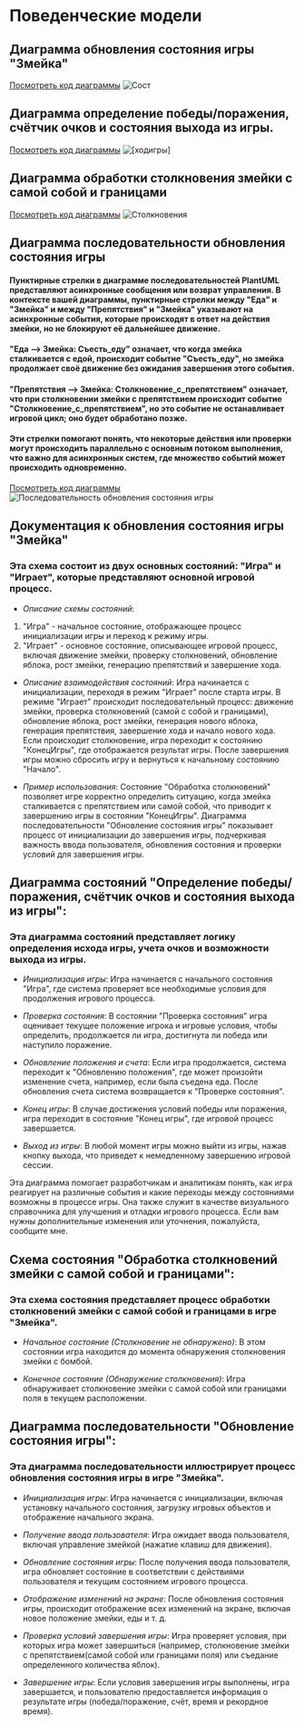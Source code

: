 # Поведенческие модели

## Диаграмма обновления состояния игры "Змейка"

[Посмотреть код диаграммы](lab5/gameprocess)
![Сост](https://www.plantuml.com/plantuml/png/fLDBpjf03Dxd55dslqAoA3SPLMeGaIYjcbJTaanLa43ALOQ1G7WGhc3Vg9-TgA4eg_wB13nZVm_RcMJvf-_vZo_pGFy44JLqfuP_uzVH5UyJEOcuCWZslEHD74HikU2I779RydGXP_3NyKgAUAl7Ushra1wynDi3hKOiI02z8JYZi04QKkMcHbxFDOx6lq1lwIBCSV1pbiwJy4Ed2WAKfwK3dYiToG6lXChgurkOPiWxa7iBmZ2YXsIm1RpgeTf0dDTIeBHS6aqHvfFQSo2i4LSnwjCfiCJMKSzHSG6V-6juJGvi-InP37nW1CYkxrG3JTlHjb3zRrjGciopHCdWf8SQKi0C2Y_s1w-ARDGAvcYuGEvUA-vSAkJYSphjkg3zhkLIPzaf6_3P_dNxmjbgFdZ5zzDGnitZpaltGB3gITIuWlBorRIM54yRqU3H8VITau0tT1w81sEZWhtQn1gBN2u4n1kr00gsOversmizhtlD_VBRJcAMV_tsFwI8RsoxkUouUZyttleT36iIQNjqdKqdWgtiiim73xeN1menGQry-C4V)

## Диаграмма определение победы/поражения, счётчик очков и состояния выхода из игры.

[Посмотреть код диаграммы](lab5/hodigri)
![[ходигры]](https://www.plantuml.com/plantuml/png/pLJ1RjD04BtxAtAaDyx9WVx92ebKZHGA8a5S4nkHeWQY_icoiPkjdJg_CFD7l7sR9J4o73YWIethcPrvy-RDhBFBsVprX_d7jzECBzbGl3o9ro_uRwN1SoSsMBenCBQwqBjHDjH2bvgBHMmhJcgn1gzMLo59rtHlfQLJ3hh0qm6jWasadUnXF2BH0qssFAaGbshrekbdb2-a3fNxIS2nqdlDaUeZgnQlTJWdf7avoZvTJwRZmOlOJGYnHFI0GCIhYy5aXjDIx4Ks60pbWEG6fLQHlLG6WGxECiBd9eQ0vuuyBC0gs9iHyYTNm0AiFD2FZ5eQgk7rbjNcr-ERKprK1CYFOqiUdQnxHPIg8w89VmSgI2Kf35mkElLUIj8q-Wq7hUorw9_Dzq1wF9r18EBaYLGgHb5BP40-P282jUAy34N1_c0CYDqouqdp3WtYtxoPN2LnVWDk8tLaGwREnFkqmfaBOeFvwgWM6oAeBhgBziUKxjQSxKnAMPvjgCUFOqwpWQ5tydZ6zUyzEWvfn-jbKNeDLw2GKwsYhqr6Eqfu6pcdorWSAPA3IuF_rP7XEoXYf_JhQNLQRWEbUeZUfCzi_kxzlz27ZQNYv55gy_owI62T9JEov_LVmW3zOFq_vl31KqhLmnbFVgTErp2Lm1qpSGJWs-WQzIn-t5P2N28tVD1_0W00)
## Диаграмма обработки столкновения змейки с самой собой и границами

[Посмотреть код диаграммы](lab5/obrabotka)
![Столкновения](https://www.plantuml.com/plantuml/png/nLJ1IiD04BtlL-nD4Fe3FKZ_GsGHzAOUjDvjm7Ye4Bo98Fv2g5cRjcdw2s_-oBVPQApTYC60XoJCp9lt9c-M7LsDZo_7r-TdQa_Z6QdS8SLAxh562QjbWb8c4l6TC9KpnTUhtCXK7UuVwS7WG3DVjw4qdzLWjiBxWFGpFWk3ZGiaXgNGn44pUP18kO4UloBrDbBzZiTBpb70Oe4bKeEC7JdU28m8JTIFLT-_gOKilmxbFS6AmTeNd3kIi62ggT8gZlaja7Cs1-vVIcxTpzU8ehBiPRjTjxMpe7SdLNtzQOTDww4c1JrerUfvgYK39nWtvtBOuXFi3YEtrzdeRtlwmux_qTVG89sj39pOfm-Evce9y7gzcKp9K29p-Rbf6i85tyMBIerEBqvuoxq3)

## Диаграмма последовательности обновления состояния игры
#### Пунктирные стрелки в диаграмме последовательностей PlantUML представляют асинхронные сообщения или возврат управления. В контексте вашей диаграммы, пунктирные стрелки между "Еда" и "Змейка" и между "Препятствия" и "Змейка" указывают на асинхронные события, которые происходят в ответ на действия змейки, но не блокируют её дальнейшее движение.
#### "Еда --> Змейка: Съесть_еду" означает, что когда змейка сталкивается с едой, происходит событие "Съесть_еду", но змейка продолжает своё движение без ожидания завершения этого события. 
#### "Препятствия --> Змейка: Столкновение_с_препятствием" означает, что при столкновении змейки с препятствием происходит событие "Столкновение_с_препятствием", но это событие не останавливает игровой цикл; оно будет обработано позже.

#### Эти стрелки помогают понять, что некоторые действия или проверки могут происходить параллельно с основным потоком выполнения, что важно для асинхронных систем, где множество событий может происходить одновременно.

[Посмотреть код диаграммы](lab5/sostojania)
![Последовательность обновления состояния игры](https://www.plantuml.com/plantuml/png/bPHTJi904CVVznIzW1VmmN2JfW4UI108Lfy5uqSC2IyQVL5Yl411rXO1kSBCZVoFTcLATgEGaBBpyPl_p4wfdQH9FpqzRfkaddRx4KteavOyeXpF6MKy92jdqqDOgzxg9PqqeaTwutFAgiO7MY5sGH-xZdkQxvecIBUquJ4FUO0QCofuR4oeUdHmz5lqCA8dUAx5owEO2Z7pXUXldILfSwlE_P1ihGw45_1pcZj6xfoQerEgB3JaerYQg_moJ9q3JRUxtPuJZQxnNSHyHGNgBas4JsWgdhvUWOTAH2rXNGDYLNU25c8boqEv4sdqxWZ-53U4IIdRuWbVBAs9NXpMuX2AD0h7zuYs8a0GbkTs-1QuWPggNu9teFjAslWWA5H8pK0DhsXV3RAX6ZYl_hoBFNlXIrcVCi9FLs_HCqrBH26J1i3bybXTlDhyu2OAJH9fAf6KbqGgr59RZ46oWMrs6iRyZ-kYOhYodp7m3KdFcMaq_U-gjikEQKlWGdM4Asbgq8b_nYy0)

## Документация к обновления состояния игры "Змейка"
### Эта схема состоит из двух основных состояний: "Игра" и "Играет", которые представляют основной игровой процесс.

* _Описание схемы состояний_:
1. "Игра" - начальное состояние, отображающее процесс инициализации игры и переход к режиму игры.
2. "Играет" - основное состояние, описывающее игровой процесс, включая движение змейки, проверку столкновений, обновление яблока, рост змейки, генерацию препятствий и завершение хода.

* _Описание взаимодействия состояний_:
Игра начинается с инициализации, переходя в режим "Играет" после старта игры.
В режиме "Играет" происходит последовательный процесс: движение змейки, проверка столкновений (самой с собой и границами), обновление яблока, рост змейки, генерация нового яблока, генерация препятствия, завершение хода и начало нового хода.
Если происходит столкновение, игра переходит к состоянию "КонецИгры", где отображается результат игры.
После завершения игры можно сбросить игру и вернуться к начальному состоянию "Начало".

* _Пример использования_: 
Состояние "Обработка столкновений" позволяет игре корректно определить ситуацию, когда змейка сталкивается с препятствием или самой собой, что приводит к завершению игры в состоянии "КонецИгры". Диаграмма последовательности "Обновление состояния игры" показывает процесс от инициализации до завершения игры, подчеркивая важность ввода пользователя, обновления состояния и проверки условий для завершения игры.

## Диаграмма состояний "Определение победы/поражения, счётчик очков и состояния выхода из игры":
### Эта диаграмма состояний представляет логику определения исхода игры, учета очков и возможности выхода из игры.

* _Инициализация игры_:
  Игра начинается с начального состояния "Игра", где система проверяет все необходимые условия для продолжения игрового процесса.

* _Проверка состояния_:
  В состоянии "Проверка состояния" игра оценивает текущее положение игрока и игровые условия, чтобы определить, продолжается ли игра, достигнута ли победа или наступило поражение.

* _Обновление положения и счета_:
  Если игра продолжается, система переходит к "Обновлению положения", где может произойти изменение счета, например, если была съедена еда. После обновления счета система возвращается к "Проверке состояния".

* _Конец игры_:
  В случае достижения условий победы или поражения, игра переходит в состояние "Конец игры", где игровой процесс завершается.

* _Выход из игры_:
  В любой момент игры можно выйти из игры, нажав кнопку выхода, что приведет к немедленному завершению игровой сессии.

Эта диаграмма помогает разработчикам и аналитикам понять, как игра реагирует на различные события и какие переходы между состояниями возможны в процессе игры. Она также служит в качестве визуального справочника для улучшения и отладки игрового процесса. Если вам нужны дополнительные изменения или уточнения, пожалуйста, сообщите мне. 

## Схема состояния "Обработка столкновений змейки с самой собой и границами":
### Эта схема состояния представляет процесс обработки столкновений змейки с самой собой и границами в игре "Змейка".

* _Начальное состояние (Столкновение не обнаружено)_:
В этом состоянии игра находится до момента обнаружения столкновения змейки с бомбой.

* _Конечное состояние (Обнаружение столкновения)_:
Игра обнаруживает столкновение змейки с самой собой или границами поля в текущем расположении.


## Диаграмма последовательности "Обновление состояния игры":
### Эта диаграмма последовательности иллюстрирует процесс обновления состояния игры в игре "Змейка".

* _Инициализация игры_:
Игра начинается с инициализации, включая установку начального состояния, загрузку игровых объектов и отображение начального экрана.

* _Получение ввода пользователя_:
Игра ожидает ввода пользователя, включая управление змейкой (нажатие клавиш для движения).

* _Обновление состояния игры_:
После получения ввода пользователя, игра обновляет состояние в соответствии с действиями пользователя и текущим состоянием игрового процесса.

* _Отображение изменений на экране_:
После обновления состояния игры, происходит отображение всех изменений на экране, включая новое положение змейки, еды и т. д.

* _Проверка условий завершения игры_:
Игра проверяет условия, при которых игра может завершиться (например, столкновение змейки с препятствием(самой собой или границами поля) или съедание определенного количества яблок).

* _Завершение игры_:
Если условия завершения игры выполнены, игра завершается, и пользователю предоставляется информация о результате игры (победа/поражение, счёт, время и рекордное время).